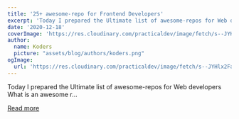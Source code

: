 ```yaml
---
title: '25+ awesome-repo for Frontend Developers'
excerpt: 'Today I prepared the Ultimate list of awesome-repos for Web developers           What is an awesome r...'
date: '2020-12-18'
coverImage: 'https://res.cloudinary.com/practicaldev/image/fetch/s--JYHlx2Fa--/c_imagga_scale,f_auto,fl_progressive,h_420,q_auto,w_1000/https://dev-to-uploads.s3.amazonaws.com/i/a0xa8jubs8eo2npk4b2m.png'
author:
  name: Koders
  picture: "assets/blog/authors/koders.png"
ogImage:
  url: 'https://res.cloudinary.com/practicaldev/image/fetch/s--JYHlx2Fa--/c_imagga_scale,f_auto,fl_progressive,h_420,q_auto,w_1000/https://dev-to-uploads.s3.amazonaws.com/i/a0xa8jubs8eo2npk4b2m.png'
---
```


Today I prepared the Ultimate list of awesome-repos for Web developers           What is an awesome r...

[Read more](https://dev.to/sakhnyuk/25-awesome-repo-for-frontend-developers-4ll7)

